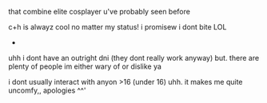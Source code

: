 that combine elite cosplayer u've probably seen before

 c+h is alwayz cool no matter my status! i promisew i dont bite LOL

-

uhh i dont have an outright dni (they dont really work anyway) but. there are plenty of people im either wary of or dislike ya

i dont usually interact with anyon >16 (under 16) uhh. it makes me quite uncomfy,, apologies ^^'
